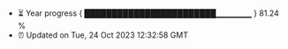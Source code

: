 - ⏳ Year progress { ████████████████████████▁▁▁▁▁▁ } 81.24 %
- ⏰ Updated on Tue, 24 Oct 2023 12:32:58 GMT

